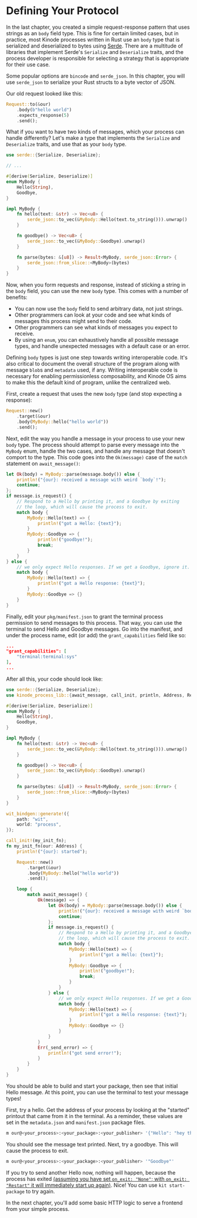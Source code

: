 # Defining Your Protocol

In the last chapter, you created a simple request-response pattern that uses strings as an `body` field type.
This is fine for certain limited cases, but in practice, most Kinode processes written in Rust use an `body` type that is serialized and deserialized to bytes using [Serde](https://serde.rs/).
There are a multitude of libraries that implement Serde's `Serialize` and `Deserialize` traits, and the process developer is responsible for selecting a strategy that is appropriate for their use case.

Some popular options are `bincode` and `serde_json`.
In this chapter, you will use `serde_json` to serialize your Rust structs to a byte vector of JSON.

Our old request looked like this:
```rust
Request::to(&our)
    .body(b"hello world")
    .expects_response(5)
    .send();
```

What if you want to have two kinds of messages, which your process can handle differently?
Let's make a type that implements the `Serialize` and `Deserialize` traits, and use that as your `body` type.

```rust
use serde::{Serialize, Deserialize};

// ...

#[derive(Serialize, Deserialize)]
enum MyBody {
    Hello(String),
    Goodbye,
}

impl MyBody {
    fn hello(text: &str) -> Vec<u8> {
        serde_json::to_vec(&MyBody::Hello(text.to_string())).unwrap()
    }

    fn goodbye() -> Vec<u8> {
        serde_json::to_vec(&MyBody::Goodbye).unwrap()
    }

    fn parse(bytes: &[u8]) -> Result<MyBody, serde_json::Error> {
        serde_json::from_slice::<MyBody>(bytes)
    }
}
```

Now, when you form requests and response, instead of sticking a string in the `body` field, you can use the new `body` type.
This comes with a number of benefits:

- You can now use the `body` field to send arbitrary data, not just strings.
- Other programmers can look at your code and see what kinds of messages this process might send to their code.
- Other programmers can see what kinds of messages you expect to receive.
- By using an `enum`, you can exhaustively handle all possible message types, and handle unexpected messages with a default case or an error.

Defining `body` types is just one step towards writing interoperable code.
It's also critical to document the overall structure of the program along with message `blob`s and `metadata` used, if any.
Writing interoperable code is necessary for enabling permissionless composability, and Kinode OS aims to make this the default kind of program, unlike the centralized web.

First, create a request that uses the new `body` type (and stop expecting a response):
```rust
Request::new()
    .target(&our)
    .body(MyBody::hello("hello world"))
    .send();
```

Next, edit the way you handle a message in your process to use your new `body` type.
The process should attempt to parse every message into the `MyBody` enum, handle the two cases, and handle any message that doesn't comport to the type.
This code goes into the `Ok(message)` case of the `match` statement on `await_message()`:
```rust
let Ok(body) = MyBody::parse(message.body()) else {
    println!("{our}: received a message with weird `body`!");
    continue;
};
if message.is_request() {
    // Respond to a Hello by printing it, and a Goodbye by exiting
    // the loop, which will cause the process to exit.
    match body {
        MyBody::Hello(text) => {
            println!("got a Hello: {text}");
        }
        MyBody::Goodbye => {
            println!("goodbye!");
            break;
        }
    }
} else {
    // we only expect Hello responses. If we get a Goodbye, ignore it.
    match body {
        MyBody::Hello(text) => {
            println!("got a Hello response: {text}");
        }
        MyBody::Goodbye => {}
    }
}
```

Finally, edit your `pkg/manifest.json` to grant the terminal process permission to send messages to this process.
That way, you can use the terminal to send Hello and Goodbye messages.
Go into the manifest, and under the process name, edit (or add) the `grant_capabilities` field like so:
```json
...
"grant_capabilities": [
    "terminal:terminal:sys"
],
...
```

After all this, your code should look like:
```rust
use serde::{Serialize, Deserialize};
use kinode_process_lib::{await_message, call_init, println, Address, Request, Response};

#[derive(Serialize, Deserialize)]
enum MyBody {
    Hello(String),
    Goodbye,
}

impl MyBody {
    fn hello(text: &str) -> Vec<u8> {
        serde_json::to_vec(&MyBody::Hello(text.to_string())).unwrap()
    }

    fn goodbye() -> Vec<u8> {
        serde_json::to_vec(&MyBody::Goodbye).unwrap()
    }

    fn parse(bytes: &[u8]) -> Result<MyBody, serde_json::Error> {
        serde_json::from_slice::<MyBody>(bytes)
    }
}

wit_bindgen::generate!({
    path: "wit",
    world: "process",
});

call_init!(my_init_fn);
fn my_init_fn(our: Address) {
    println!("{our}: started");

    Request::new()
        .target(&our)
        .body(MyBody::hello("hello world"))
        .send();

    loop {
        match await_message() {
            Ok(message) => {
                let Ok(body) = MyBody::parse(message.body()) else {
                    println!("{our}: received a message with weird `body`!");
                    continue;
                };
                if message.is_request() {
                    // Respond to a Hello by printing it, and a Goodbye by exiting
                    // the loop, which will cause the process to exit.
                    match body {
                        MyBody::Hello(text) => {
                            println!("got a Hello: {text}");
                        }
                        MyBody::Goodbye => {
                            println!("goodbye!");
                            break;
                        }
                    }
                } else {
                    // we only expect Hello responses. If we get a Goodbye, ignore it.
                    match body {
                        MyBody::Hello(text) => {
                            println!("got a Hello response: {text}");
                        }
                        MyBody::Goodbye => {}
                    }
                }
            }
            Err(_send_error) => {
                println!("got send error!");
            }
        }
    }
}
```
You should be able to build and start your package, then see that initial Hello message.
At this point, you can use the terminal to test your message types!

First, try a hello. Get the address of your process by looking at the "started" printout that came from it in the terminal.
As a reminder, these values are set in the `metadata.json` and `manifest.json` package files.
```bash
m our@<your_process>:<your_package>:<your_publisher> '{"Hello": "hey there"}'
```

You should see the message text printed. Next, try a goodbye.
This will cause the process to exit.
```bash
m our@<your_process>:<your_package>:<your_publisher> '"Goodbye"'
```

If you try to send another Hello now, nothing will happen, because the process has exited [(assuming you have set `on_exit: "None"`; with `on_exit: "Restart"` it will immediately start up again)](./chapter_2.md#aside-on_exit).
Nice!
You can use `kit start-package` to try again.

In the next chapter, you'll add some basic HTTP logic to serve a frontend from your simple process.
